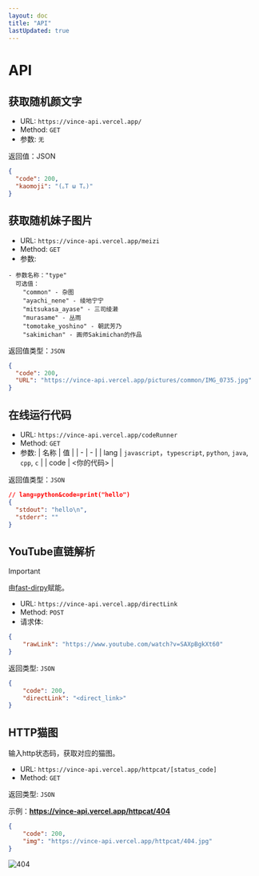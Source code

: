 ```yaml
---
layout: doc
title: "API"
lastUpdated: true
---
```


# API

## 获取随机颜文字

- URL: `https://vince-api.vercel.app/`
- Method: `GET`
- 参数: `无`

返回值：JSON

```json
{
  "code": 200,
  "kaomoji": "(｡T ω T｡)"
}
```

## 获取随机妹子图片

- URL: `https://vince-api.vercel.app/meizi`
- Method: `GET`
- 参数:

```
- 参数名称："type"
  可选值：
    "common" - 杂图
    "ayachi_nene" - 绫地宁宁
    "mitsukasa_ayase" - 三司绫濑
    "murasame" - 丛雨
    "tomotake_yoshino" - 朝武芳乃
    "sakimichan" - 画师Sakimichan的作品
```

返回值类型：`JSON`

```json
{
  "code": 200,
  "URL": "https://vince-api.vercel.app/pictures/common/IMG_0735.jpg"
}
```

## 在线运行代码

- URL: `https://vince-api.vercel.app/codeRunner`
- Method: `GET`
- 参数:
  | 名称 | 值 |
  | - | - |
  | lang | `javascript`，`typescript`, `python`, `java`, `cpp`, `c` |
  | code | <你的代码> |

返回值类型：`JSON`

```json
// lang=python&code=print("hello")
{
  "stdout": "hello\n",
  "stderr": ""
}
```


## YouTube直链解析

> [!IMPORTANT]
> 由[fast-dirpy](https://github.com/Vincent-the-gamer/fast-dirpy)赋能。

- URL: `https://vince-api.vercel.app/directLink`
- Method: `POST`
- 请求体:

```json
{
    "rawLink": "https://www.youtube.com/watch?v=SAXpBgkXt60"
}
```

返回类型: `JSON`

```json
{
    "code": 200,
    "directLink": "<direct_link>"
}
```

## HTTP猫图

输入http状态码，获取对应的猫图。

- URL: `https://vince-api.vercel.app/httpcat/[status_code]`
- Method: `GET`

返回类型: `JSON`

示例：**https://vince-api.vercel.app/httpcat/404**

```json
{
    "code": 200,
    "img": "https://vince-api.vercel.app/httpcat/404.jpg"
}
```

![404](/imgs/404.jpeg)

